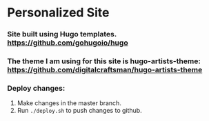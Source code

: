 # Personalized Site

### Site built using Hugo templates. https://github.com/gohugoio/hugo

### The theme I am using for this site is hugo-artists-theme: https://github.com/digitalcraftsman/hugo-artists-theme

### Deploy changes:
1. Make changes in the master branch.
2. Run `./deploy.sh` to push changes to github.

